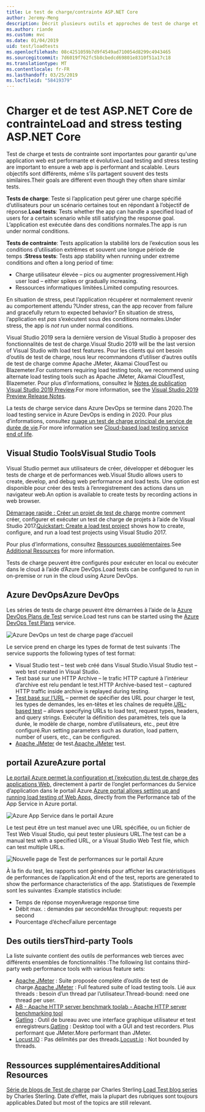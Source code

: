 ```yaml
---
title: Le test de charge/contrainte ASP.NET Core
author: Jeremy-Meng
description: Décrit plusieurs outils et approches de test de charge et de stress d’applications ASP.NET Core.
ms.author: riande
ms.custom: mvc
ms.date: 01/04/2019
uid: test/loadtests
ms.openlocfilehash: 08c4251059b7d9f4549ad710054d8299c4943465
ms.sourcegitcommit: 7d6019f762fc5b8cbedcd69801e8310f51a17c18
ms.translationtype: MT
ms.contentlocale: fr-FR
ms.lasthandoff: 03/25/2019
ms.locfileid: "58419379"
---
```

# <a name="load-and-stress-testing-aspnet-core"></a><span data-ttu-id="37a98-103">Charger et de test ASP.NET Core de contrainte</span><span class="sxs-lookup"><span data-stu-id="37a98-103">Load and stress testing ASP.NET Core</span></span>

<span data-ttu-id="37a98-104">Test de charge et tests de contrainte sont importantes pour garantir qu'une application web est performante et évolutive.</span><span class="sxs-lookup"><span data-stu-id="37a98-104">Load testing and stress testing are important to ensure a web app is performant and scalable.</span></span> <span data-ttu-id="37a98-105">Leurs objectifs sont différents, même s’ils partagent souvent des tests similaires.</span><span class="sxs-lookup"><span data-stu-id="37a98-105">Their goals are different even though they often share similar tests.</span></span>

<span data-ttu-id="37a98-106">**Tests de charge**: Teste si l’application peut gérer une charge spécifié d’utilisateurs pour un scénario certaines tout en répondant à l’objectif de réponse.</span><span class="sxs-lookup"><span data-stu-id="37a98-106">**Load tests**: Tests whether the app can handle a specified load of users for a certain scenario while still satisfying the response goal.</span></span> <span data-ttu-id="37a98-107">L’application est exécutée dans des conditions normales.</span><span class="sxs-lookup"><span data-stu-id="37a98-107">The app is run under normal conditions.</span></span>

<span data-ttu-id="37a98-108">**Tests de contrainte**: Tests application la stabilité lors de l’exécution sous les conditions d’utilisation extrêmes et souvent une longue période de temps :</span><span class="sxs-lookup"><span data-stu-id="37a98-108">**Stress tests**: Tests app stability when running under extreme conditions and often a long period of time:</span></span>

* <span data-ttu-id="37a98-109">Charge utilisateur élevée – pics ou augmenter progressivement.</span><span class="sxs-lookup"><span data-stu-id="37a98-109">High user load – either spikes or gradually increasing.</span></span>
* <span data-ttu-id="37a98-110">Ressources informatiques limitées.</span><span class="sxs-lookup"><span data-stu-id="37a98-110">Limited computing resources.</span></span>

<span data-ttu-id="37a98-111">En situation de stress, peut l’application récupérer et normalement revenir au comportement attendu ?</span><span class="sxs-lookup"><span data-stu-id="37a98-111">Under stress, can the app recover from failure and gracefully return to expected behavior?</span></span> <span data-ttu-id="37a98-112">En situation de stress, l’application est *pas* s’exécutent sous des conditions normales.</span><span class="sxs-lookup"><span data-stu-id="37a98-112">Under stress, the app is *not* run under normal conditions.</span></span>

<span data-ttu-id="37a98-113">Visual Studio 2019 sera la dernière version de Visual Studio à proposer des fonctionnalités de test de charge.</span><span class="sxs-lookup"><span data-stu-id="37a98-113">Visual Studio 2019 will be the last version of Visual Studio with load test features.</span></span> <span data-ttu-id="37a98-114">Pour les clients qui ont besoin d’outils de test de charge, nous leur recommandons d’utiliser d’autres outils de test de charge comme Apache JMeter, Akamai CloudTest ou Blazemeter.</span><span class="sxs-lookup"><span data-stu-id="37a98-114">For customers requiring load testing tools, we recommend using alternate load testing tools such as Apache JMeter, Akamai CloudTest, Blazemeter.</span></span> <span data-ttu-id="37a98-115">Pour plus d’informations, consultez le [Notes de publication Visual Studio 2019 Preview](/visualstudio/releases/2019/release-notes-preview#test-tools).</span><span class="sxs-lookup"><span data-stu-id="37a98-115">For more information, see the [Visual Studio 2019 Preview Release Notes](/visualstudio/releases/2019/release-notes-preview#test-tools).</span></span>

<span data-ttu-id="37a98-116">La tests de charge service dans Azure DevOps se termine dans 2020.</span><span class="sxs-lookup"><span data-stu-id="37a98-116">The load testing service in Azure DevOps is ending in 2020.</span></span> <span data-ttu-id="37a98-117">Pour plus d’informations, consultez [nuage un test de charge principal de service de durée de vie](https://devblogs.microsoft.com/devops/cloud-based-load-testing-service-eol/).</span><span class="sxs-lookup"><span data-stu-id="37a98-117">For more information see [Cloud-based load testing service end of life](https://devblogs.microsoft.com/devops/cloud-based-load-testing-service-eol/).</span></span>

## <a name="visual-studio-tools"></a><span data-ttu-id="37a98-118">Visual Studio Tools</span><span class="sxs-lookup"><span data-stu-id="37a98-118">Visual Studio Tools</span></span>

<span data-ttu-id="37a98-119">Visual Studio permet aux utilisateurs de créer, développer et déboguer les tests de charge et de performances web.</span><span class="sxs-lookup"><span data-stu-id="37a98-119">Visual Studio allows users to create, develop, and debug web performance and load tests.</span></span> <span data-ttu-id="37a98-120">Une option est disponible pour créer des tests à l’enregistrement des actions dans un navigateur web.</span><span class="sxs-lookup"><span data-stu-id="37a98-120">An option is available to create tests by recording actions in web browser.</span></span>

<span data-ttu-id="37a98-121">[Démarrage rapide : Créer un projet de test de charge](/visualstudio/test/quickstart-create-a-load-test-project?view=vs-2017) montre comment créer, configurer et exécuter un test de charge de projets à l’aide de Visual Studio 2017.</span><span class="sxs-lookup"><span data-stu-id="37a98-121">[Quickstart: Create a load test project](/visualstudio/test/quickstart-create-a-load-test-project?view=vs-2017) shows how to create, configure, and run a load test projects using Visual Studio 2017.</span></span>

<span data-ttu-id="37a98-122">Pour plus d’informations, consultez [Ressources supplémentaires](#add).</span><span class="sxs-lookup"><span data-stu-id="37a98-122">See [Additional Resources](#add) for more information.</span></span>

<span data-ttu-id="37a98-123">Tests de charge peuvent être configurés pour exécuter en local ou exécuter dans le cloud à l’aide d’Azure DevOps.</span><span class="sxs-lookup"><span data-stu-id="37a98-123">Load tests can be configured to run in on-premise or run in the cloud using Azure DevOps.</span></span>

## <a name="azure-devops"></a><span data-ttu-id="37a98-124">Azure DevOps</span><span class="sxs-lookup"><span data-stu-id="37a98-124">Azure DevOps</span></span>

<span data-ttu-id="37a98-125">Les séries de tests de charge peuvent être démarrées à l’aide de la [Azure DevOps Plans de Test](/azure/devops/test/load-test/index?view=vsts) service.</span><span class="sxs-lookup"><span data-stu-id="37a98-125">Load test runs can be started using the [Azure DevOps Test Plans](/azure/devops/test/load-test/index?view=vsts) service.</span></span>

![Azure DevOps un test de charge page d’accueil](./load-tests/_static/azure-devops-load-test.png)

<span data-ttu-id="37a98-127">Le service prend en charge les types de format de test suivants :</span><span class="sxs-lookup"><span data-stu-id="37a98-127">The service supports the following types of test format:</span></span>

* <span data-ttu-id="37a98-128">Visual Studio test – test web créé dans Visual Studio.</span><span class="sxs-lookup"><span data-stu-id="37a98-128">Visual Studio test – web test created in Visual Studio.</span></span>
* <span data-ttu-id="37a98-129">Test basé sur une HTTP Archive – le trafic HTTP capturé à l’intérieur d’archive est relu pendant le test.</span><span class="sxs-lookup"><span data-stu-id="37a98-129">HTTP Archive-based test – captured HTTP traffic inside archive is replayed during testing.</span></span>
* <span data-ttu-id="37a98-130">[Test basé sur l’URL](/azure/devops/test/load-test/get-started-simple-cloud-load-test?view=vsts) – permet de spécifier des URL pour charger le test, les types de demandes, les en-têtes et les chaînes de requête.</span><span class="sxs-lookup"><span data-stu-id="37a98-130">[URL-based test](/azure/devops/test/load-test/get-started-simple-cloud-load-test?view=vsts) – allows specifying URLs to load test, request types, headers, and query strings.</span></span> <span data-ttu-id="37a98-131">Exécuter la définition des paramètres, tels que la durée, le modèle de charge, nombre d’utilisateurs, etc., peut être configuré.</span><span class="sxs-lookup"><span data-stu-id="37a98-131">Run setting parameters such as duration, load pattern, number of users, etc., can be configured.</span></span>
* <span data-ttu-id="37a98-132">[Apache JMeter](https://jmeter.apache.org/) de test.</span><span class="sxs-lookup"><span data-stu-id="37a98-132">[Apache JMeter](https://jmeter.apache.org/) test.</span></span>

## <a name="azure-portal"></a><span data-ttu-id="37a98-133">portail Azure</span><span class="sxs-lookup"><span data-stu-id="37a98-133">Azure portal</span></span>

<span data-ttu-id="37a98-134">[Le portail Azure permet la configuration et l’exécution du test de charge des applications Web,](/azure/devops/test/load-test/app-service-web-app-performance-test?view=vsts) directement à partir de l’onglet performances du Service d’application dans le portail Azure.</span><span class="sxs-lookup"><span data-stu-id="37a98-134">[Azure portal allows setting up and running load testing of Web Apps,](/azure/devops/test/load-test/app-service-web-app-performance-test?view=vsts) directly from the Performance tab of the App Service in Azure portal.</span></span>

![Azure App Service dans le portail Azure](./load-tests/_static/azure-appservice-perf-test.png)

<span data-ttu-id="37a98-136">Le test peut être un test manuel avec une URL spécifiée, ou un fichier de Test Web Visual Studio, qui peut tester plusieurs URL.</span><span class="sxs-lookup"><span data-stu-id="37a98-136">The test can be a manual test with a specified URL, or a Visual Studio Web Test file, which can test multiple URLs.</span></span>

![Nouvelle page de Test de performances sur le portail Azure](./load-tests/_static/azure-appservice-perf-test-config.png)

<span data-ttu-id="37a98-138">À la fin du test, les rapports sont générés pour afficher les caractéristiques de performances de l’application.</span><span class="sxs-lookup"><span data-stu-id="37a98-138">At end of the test, reports are generated to show the performance characteristics of the app.</span></span> <span data-ttu-id="37a98-139">Statistiques de l’exemple sont les suivantes :</span><span class="sxs-lookup"><span data-stu-id="37a98-139">Example statistics include:</span></span>

* <span data-ttu-id="37a98-140">Temps de réponse moyen</span><span class="sxs-lookup"><span data-stu-id="37a98-140">Average response time</span></span>
* <span data-ttu-id="37a98-141">Débit max. : demandes par seconde</span><span class="sxs-lookup"><span data-stu-id="37a98-141">Max throughput: requests per second</span></span>
* <span data-ttu-id="37a98-142">Pourcentage d’échec</span><span class="sxs-lookup"><span data-stu-id="37a98-142">Failure percentage</span></span>

## <a name="third-party-tools"></a><span data-ttu-id="37a98-143">Des outils tiers</span><span class="sxs-lookup"><span data-stu-id="37a98-143">Third-party Tools</span></span>

<span data-ttu-id="37a98-144">La liste suivante contient des outils de performances web tierces avec différents ensembles de fonctionnalités :</span><span class="sxs-lookup"><span data-stu-id="37a98-144">The following list contains third-party web performance tools with various feature sets:</span></span>

* <span data-ttu-id="37a98-145">[Apache JMeter](https://jmeter.apache.org/) : Suite proposée complète d’outils de test de charge.</span><span class="sxs-lookup"><span data-stu-id="37a98-145">[Apache JMeter](https://jmeter.apache.org/) : Full featured suite of load testing tools.</span></span> <span data-ttu-id="37a98-146">Lié aux threads : besoin d’un thread par l’utilisateur.</span><span class="sxs-lookup"><span data-stu-id="37a98-146">Thread-bound: need one thread per user.</span></span>
* [<span data-ttu-id="37a98-147">AB - Apache HTTP server benchmark tool</span><span class="sxs-lookup"><span data-stu-id="37a98-147">ab - Apache HTTP server benchmarking tool</span></span>](https://httpd.apache.org/docs/2.4/programs/ab.html)
* <span data-ttu-id="37a98-148">[Gatling](https://gatling.io/) : Outil de bureau avec une interface graphique utilisateur et test enregistreurs.</span><span class="sxs-lookup"><span data-stu-id="37a98-148">[Gatling](https://gatling.io/) : Desktop tool with a GUI and test recorders.</span></span> <span data-ttu-id="37a98-149">Plus performant que JMeter.</span><span class="sxs-lookup"><span data-stu-id="37a98-149">More performant than JMeter.</span></span>
* <span data-ttu-id="37a98-150">[Locust.IO](https://locust.io/) : Pas délimités par des threads.</span><span class="sxs-lookup"><span data-stu-id="37a98-150">[Locust.io](https://locust.io/) : Not bounded by threads.</span></span>

<a name="add"></a>

## <a name="additional-resources"></a><span data-ttu-id="37a98-151">Ressources supplémentaires</span><span class="sxs-lookup"><span data-stu-id="37a98-151">Additional Resources</span></span>

<span data-ttu-id="37a98-152">[Série de blogs de Test de charge](https://blogs.msdn.microsoft.com/charles_sterling/2015/06/01/load-test-series-part-i-creating-web-performance-tests-for-a-load-test/) par Charles Sterling.</span><span class="sxs-lookup"><span data-stu-id="37a98-152">[Load Test blog series](https://blogs.msdn.microsoft.com/charles_sterling/2015/06/01/load-test-series-part-i-creating-web-performance-tests-for-a-load-test/) by Charles Sterling.</span></span> <span data-ttu-id="37a98-153">Date d’effet, mais la plupart des rubriques sont toujours applicables.</span><span class="sxs-lookup"><span data-stu-id="37a98-153">Dated but most of the topics are still relevant.</span></span>
